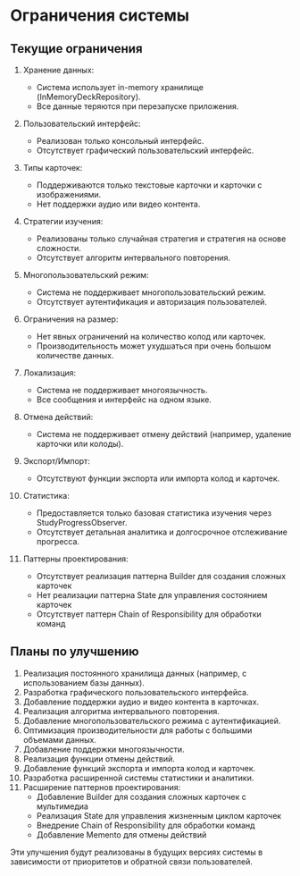 # Ограничения системы

## Текущие ограничения

1. Хранение данных:
    - Система использует in-memory хранилище (InMemoryDeckRepository).
    - Все данные теряются при перезапуске приложения.

2. Пользовательский интерфейс:
    - Реализован только консольный интерфейс.
    - Отсутствует графический пользовательский интерфейс.

3. Типы карточек:
    - Поддерживаются только текстовые карточки и карточки с изображениями.
    - Нет поддержки аудио или видео контента.

4. Стратегии изучения:
    - Реализованы только случайная стратегия и стратегия на основе сложности.
    - Отсутствует алгоритм интервального повторения.

5. Многопользовательский режим:
    - Система не поддерживает многопользовательский режим.
    - Отсутствует аутентификация и авторизация пользователей.

6. Ограничения на размер:
    - Нет явных ограничений на количество колод или карточек.
    - Производительность может ухудшаться при очень большом количестве данных.

7. Локализация:
    - Система не поддерживает многоязычность.
    - Все сообщения и интерфейс на одном языке.

8. Отмена действий:
    - Система не поддерживает отмену действий (например, удаление карточки или колоды).

9. Экспорт/Импорт:
    - Отсутствуют функции экспорта или импорта колод и карточек.

10. Статистика:
    - Предоставляется только базовая статистика изучения через StudyProgressObserver.
    - Отсутствует детальная аналитика и долгосрочное отслеживание прогресса.

11. Паттерны проектирования:
    - Отсутствует реализация паттерна Builder для создания сложных карточек
    - Нет реализации паттерна State для управления состоянием карточек
    - Отсутствует паттерн Chain of Responsibility для обработки команд

## Планы по улучшению

1. Реализация постоянного хранилища данных (например, с использованием базы данных).
2. Разработка графического пользовательского интерфейса.
3. Добавление поддержки аудио и видео контента в карточках.
4. Реализация алгоритма интервального повторения.
5. Добавление многопользовательского режима с аутентификацией.
6. Оптимизация производительности для работы с большими объемами данных.
7. Добавление поддержки многоязычности.
8. Реализация функции отмены действий.
9. Добавление функций экспорта и импорта колод и карточек.
10. Разработка расширенной системы статистики и аналитики.
11. Расширение паттернов проектирования:
    - Добавление Builder для создания сложных карточек с мультимедиа
    - Реализация State для управления жизненным циклом карточек
    - Внедрение Chain of Responsibility для обработки команд
    - Добавление Memento для отмены действий

Эти улучшения будут реализованы в будущих версиях системы в зависимости от приоритетов и обратной связи пользователей.